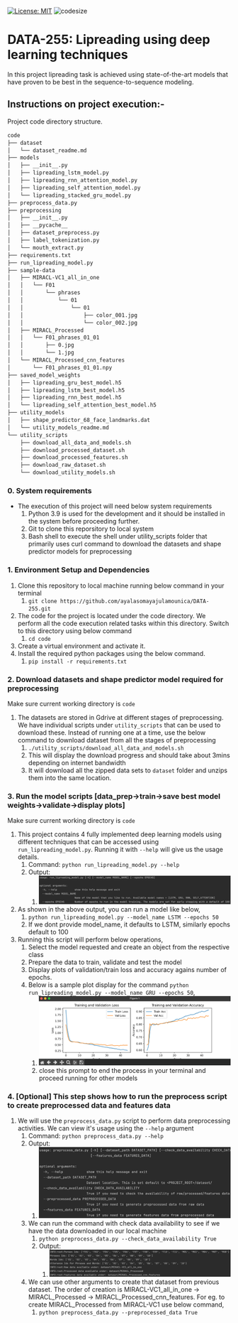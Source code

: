 [![License: MIT](https://img.shields.io/badge/License-MIT-yellow.svg)](https://opensource.org/licenses/MIT)
![codesize](https://img.shields.io/github/languages/code-size/ayalasomayajulamounica/DATA-255.svg) 

# DATA-255: Lipreading using deep learning techniques
In this project lipreading task is achieved using state-of-the-art models that have proven to be best in the sequence-to-sequence modeling.

## Instructions on project execution:-
Project code directory structure.
```bash
code
├── dataset
│   └── dataset_readme.md
├── models
│   ├── __init__.py
│   ├── lipreading_lstm_model.py
│   ├── lipreading_rnn_attention_model.py
│   ├── lipreading_self_attention_model.py
│   └── lipreading_stacked_gru_model.py
├── preprocess_data.py
├── preprocessing
│   ├── __init__.py
│   ├── __pycache__
│   ├── dataset_preprocess.py
│   ├── label_tokenization.py
│   └── mouth_extract.py
├── requirements.txt
├── run_lipreading_model.py
├── sample-data
│   ├── MIRACL-VC1_all_in_one
│   │   └── F01
│   │       └── phrases
│   │           └── 01
│   │               └── 01
│   │                   ├── color_001.jpg
│   │                   └── color_002.jpg
│   ├── MIRACL_Processed
│   │   └── F01_phrases_01_01
│   │       ├── 0.jpg
│   │       └── 1.jpg
│   └── MIRACL_Processed_cnn_features
│       └── F01_phrases_01_01.npy
├── saved_model_weights
│   ├── lipreading_gru_best_model.h5
│   ├── lipreading_lstm_best_model.h5
│   ├── lipreading_rnn_best_model.h5
│   └── lipreading_self_attention_best_model.h5
├── utility_models
│   ├── shape_predictor_68_face_landmarks.dat
│   └── utility_models_readme.md
└── utility_scripts
    ├── download_all_data_and_models.sh
    ├── download_processed_dataset.sh
    ├── download_processed_features.sh
    ├── download_raw_dataset.sh
    └── download_utility_models.sh

```
### 0. System requirements
- The execution of this project will need below system requirements
  1. Python 3.9 is used for the development and it should be installed in the system before proceeding further.
  2. Git to clone this reporsitory to local system
  3. Bash shell to execute the shell under utility_scripts folder that primarily uses curl command to download the datasets and shape predictor models for preprocessing 
### 1. Environment Setup and Dependencies
1. Clone this repository to local machine running below command in your terminal
   1. `git clone https://github.com/ayalasomayajulamounica/DATA-255.git` 
2. The code for the project is located under the code directory. We perform all the code execution related tasks within this directory. Switch to this directory using below command
   1. `cd code`
3. Create a virtual environment and activate it.
4. Install the required python packages using the below command.
   1. `pip install -r requirements.txt`
   
### 2. Download datasets and shape predictor model required for preprocessing
Make sure current working directory is `code`
1. The datasets are stored in Gdrive at different stages of preprocessing. We have individual scripts under `utility_scripts` that can be used to download these. Instead of running one at a time, use the below command to download dataset from all the stages of preprocessing
   1. `./utility_scripts/download_all_data_and_models.sh`
   2. This will display the download progress and should take about 3mins depending on internet bandwidth
   3. It will download all the zipped data sets to `dataset` folder and unzips them into the same location.

### 3. Run the model scripts [data_prep->train->save best model weights->validate->display plots]
Make sure current working directory is `code`
1. This project contains 4 fully implemented deep learning models using different techniques that can be accessed using `run_lipreading_model.py`. Running it with `--help` will give us the usage details.
   1. Command: `python run_lipreading_model.py --help`
   2. Output: 
      1. ![img.png](readme_images/run_model_cmd_img.png)
2. As shown in the above output, you can run a model like below,
   1. `python run_lipreading_model.py --model_name LSTM --epochs 50`
   2. If we dont provide model_name, it defaults to LSTM, similarly epochs default to 100
3. Running this script will perform below operations,
   1. Select the model requested and create an object from the respective class
   2. Prepare the data to train, validate and test the model
   3. Display plots of validation/train loss and accuracy agains number of epochs.
   4. Below is a sample plot display for the command `python run_lipreading_model.py --model_name GRU --epochs 50`,
      1. ![img.png](readme_images/plot_img.png)
      2. close this prompt to end the process in your terminal and proceed running for other models

### 4. [Optional] This step shows how to run the preprocess script to create preprocessed data and features data
1. We will use the `preprocess_data.py` script to perform data preprocessing activities. We can view it's usage using the `--help` argument
   1. Command: `python preprocess_data.py --help`
   2. Output:
      1. ![img.png](readme_images/data_preprocess_cmd.png)
   3. We can run the command with check data availability to see if we have the data downloaded in our local machine
      1. `python preprocess_data.py --check_data_availability True`
      2. Output:
         1. ![img.png](readme_images/data_check_cmd_op.png)
   4. We can use other arguments to create that dataset from previous dataset. The order of creation is MIRACL-VC1_all_in_one -> MIRACL_Processed -> MIRACL_Processed_cnn_features. For eg. to create MIRACL_Processed from MIRACL-VC1 use below command,
      1. `python preprocess_data.py --preprocessed_data True`
